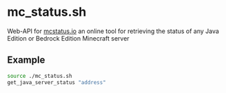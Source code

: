 # mc_status.sh
Web-API for [mcstatus.io](https://mcstatus.io) an online tool for retrieving the status of any Java Edition or Bedrock Edition Minecraft server

## Example
```bash
source ./mc_status.sh
get_java_server_status "address"
```

